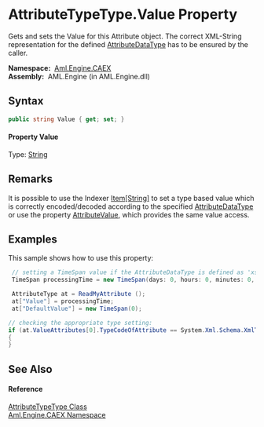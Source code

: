 AttributeTypeType.Value Property
================================
Gets and sets the Value for this Attribute object. The correct XML-String representation for the defined [AttributeDataType][1] has to be ensured by the caller.

  **Namespace:**  [Aml.Engine.CAEX][2]  
  **Assembly:**  AML.Engine (in AML.Engine.dll)

Syntax
------

```csharp
public string Value { get; set; }
```

#### Property Value
Type: [String][3]

Remarks
-------
 It is possible to use the Indexer [Item[String]][4] to set a type based value which is correctly encoded/decoded according to the specified [AttributeDataType][1] or use the property [AttributeValue][5], which provides the same value access. 

Examples
--------
 This sample shows how to use this property: 
```csharp
 // setting a TimeSpan value if the AttributeDataType is defined as 'xs:Duration'.
 TimeSpan processingTime = new TimeSpan(days: 0, hours: 0, minutes: 0, seconds: 5);

 AttributeType at = ReadMyAttribute ();
 at["Value"] = processingTime;
 at["DefaultValue"] = new TimeSpan(0);

// checking the appropriate type setting:
if (at.ValueAttributes[0].TypeCodeOfAttribute == System.Xml.Schema.XmlTypeCode.Duration)
{
}
```


See Also
--------

#### Reference
[AttributeTypeType Class][7]  
[Aml.Engine.CAEX Namespace][2]  

[1]: AttributeDataType.md
[2]: ../README.md
[3]: https://docs.microsoft.com/dotnet/api/system.string
[4]: Item.md
[5]: AttributeValue.md
[6]: https://docs.microsoft.com/dotnet/api/system.timespan
[7]: README.md
[8]: https://www.automationml.org
[9]: ../../icons/logoShade.png